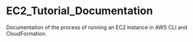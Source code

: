 # EC2_Tutorial_Documentation
Documentation of the process of running an EC2 instance in AWS CLI and CloudFormation.
